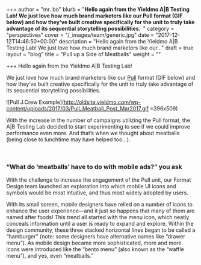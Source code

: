 +++
author = "mr. bo"
blurb = "<strong>Hello again from the Yieldmo A|B Testing Lab! We just love how much brand marketers like our Pull format (GIF below) and how they’ve built creative specifically for the unit to truly take advantage of its sequential storytelling possibilities.&nbsp;&nbsp;</strong>"
category = "perspectives"
cover = "/_images/team/generic.jpg"
date = "2017-12-12T14:46:50+00:00"
description = "Hello again from the Yieldmo A|B Testing Lab! We just love how much brand marketers like our..."
draft = true
layout = "blog"
title = "Pull up a Side of Meatballs"
weight = ""

+++
Hello again from the Yieldmo A|B Testing Lab!

We just love how much brand marketers like our [Pull](http://formatsoldsite.yieldmo.com/#/demo/pull) format (GIF below) and how they’ve built creative specifically for the unit to truly take advantage of its sequential storytelling possibilities. 

![Pull J.Crew Example](http://oldsite.yieldmo.com/wp-content/uploads/2017/03/Pull_Meatball_Post_Mar2017.gif =396x509)

With the increase in the number of campaigns utilizing the Pull format, the A|B Testing Lab decided to start experimenting to see if we could improve performance even more. And that’s when we thought about meatballs (being close to lunchtime may have helped too…).

 

### **“What do ‘meatballs’ have to do with mobile ads?” you ask**

With the challenge to increase the engagement of the Pull unit, our Format Design team launched an exploration into which mobile UI icons and symbols would be most intuitive, and thus most widely adopted by users.

With its small screen, mobile designers have relied on a number of icons to enhance the user experience—and it just so happens that many of them are named after foods! This trend all started with the menu icon, which neatly conceals information until a user is ready to expand and explore. Within the design community, these three stacked horizontal lines began to be called a “hamburger” (note: some designers have alternative names like “drawer menu”). As mobile design became more sophisticated, more and more icons were introduced like the “bento menu” (also known as the “waffle menu”), and yes, even “meatballs.”
